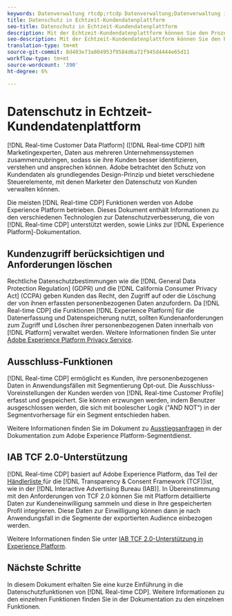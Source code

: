 ```yaml
---
keywords: Datenverwaltung rtcdp;rtcdp Datenverwaltung;Datenverwaltung in Echtzeit für Kundendaten-Profil;Datenschutz rtcdp;rtcdp Privatsphäre
title: Datenschutz in Echtzeit-Kundendatenplattform
seo-title: Datenschutz in Echtzeit-Kundendatenplattform
description: Mit der Echtzeit-Kundendatenplattform können Sie den Prozess der Einhaltung von Datenschutzbestimmungen durch Ihre Datenvorgänge optimieren.
seo-description: Mit der Echtzeit-Kundendatenplattform können Sie den Prozess der Einhaltung von Datenschutzbestimmungen durch Ihre Datenvorgänge optimieren.
translation-type: tm+mt
source-git-commit: 8d403e73a804953f9584d6a72f945d4444e65d11
workflow-type: tm+mt
source-wordcount: '390'
ht-degree: 6%

---
```



# Datenschutz in Echtzeit-Kundendatenplattform

[!DNL Real-time Customer Data Platform] ([!DNL Real-time CDP]) hilft Marketingexperten, Daten aus mehreren Unternehmenssystemen zusammenzubringen, sodass sie ihre Kunden besser identifizieren, verstehen und ansprechen können. Adobe betrachtet den Schutz von Kundendaten als grundlegendes Design-Prinzip und bietet verschiedene Steuerelemente, mit denen Marketer den Datenschutz von Kunden verwalten können.

Die meisten [!DNL Real-time CDP] Funktionen werden von Adobe Experience Platform betrieben. Dieses Dokument enthält Informationen zu den verschiedenen Technologien zur Datenschutzverbesserung, die von [!DNL Real-time CDP] unterstützt werden, sowie Links zur [!DNL Experience Platform]-Dokumentation.

## Kundenzugriff berücksichtigen und Anforderungen löschen

Rechtliche Datenschutzbestimmungen wie die [!DNL General Data Protection Regulation] (GDPR) und die [!DNL California Consumer Privacy Act] (CCPA) geben Kunden das Recht, den Zugriff auf oder die Löschung der von ihnen erfassten personenbezogenen Daten anzufordern. Da [!DNL Real-time CDP] die Funktionen [!DNL Experience Platform] für die Datenerfassung und Datenspeicherung nutzt, sollten Kundenanforderungen zum Zugriff und Löschen ihrer personenbezogenen Daten innerhalb von [!DNL Platform] verwaltet werden. Weitere Informationen finden Sie unter [Adobe Experience Platform Privacy Service](../../privacy-service/home.md).

## Ausschluss-Funktionen

[!DNL Real-time CDP] ermöglicht es Kunden, ihre personenbezogenen Daten in Anwendungsfällen mit Segmentierung Opt-out. Die Ausschluss-Voreinstellungen der Kunden werden von [!DNL Real-time Customer Profile] erfasst und gespeichert. Sie können erzwungen werden, indem Benutzer ausgeschlossen werden, die sich mit boolescher Logik (&quot;AND NOT&quot;) in der Segmentvorhersage für ein Segment entschieden haben.

Weitere Informationen finden Sie im Dokument zu [Ausstiegsanfragen](../../segmentation/honoring-opt-outs.md) in der Dokumentation zum Adobe Experience Platform-Segmentdienst.

## IAB TCF 2.0-Unterstützung

[!DNL Real-time CDP] basiert auf Adobe Experience Platform, das Teil der  [Händlerliste ](https://iabeurope.eu/vendor-list-tcf-v2-0/) für die  [!DNL Transparency & Consent Framework (TCF)]ist, wie in der  [!DNL Interactive Advertising Bureau (IAB)]. In Übereinstimmung mit den Anforderungen von TCF 2.0 können Sie mit Platform detaillierte Daten zur Kundeneinwilligung sammeln und diese in Ihre gespeicherten Profil integrieren. Diese Daten zur Einwilligung können dann je nach Anwendungsfall in die Segmente der exportierten Audience einbezogen werden.

Weitere Informationen finden Sie unter [IAB TCF 2.0-Unterstützung in Experience Platform](../../landing/governance-privacy-security/consent/iab/overview.md).

## Nächste Schritte

In diesem Dokument erhalten Sie eine kurze Einführung in die Datenschutzfunktionen von [!DNL Real-time CDP]. Weitere Informationen zu den einzelnen Funktionen finden Sie in der Dokumentation zu den einzelnen Funktionen.